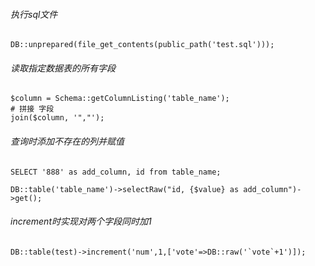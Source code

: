 ###### 执行sql文件
```
DB::unprepared(file_get_contents(public_path('test.sql')));
```

###### 读取指定数据表的所有字段
```
$column = Schema::getColumnListing('table_name');
# 拼接 字段
join($column, '","');
```
###### 查询时添加不存在的列并赋值
```
SELECT '888' as add_column, id from table_name;

DB::table('table_name')->selectRaw("id, {$value} as add_column")->get();
```
###### increment时实现对两个字段同时加1
```
DB::table(test)->increment('num',1,['vote'=>DB::raw('`vote`+1')]);
```